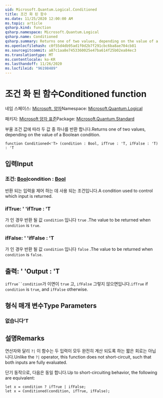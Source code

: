 ```yaml
---
uid: Microsoft.Quantum.Logical.Conditioned
title: 조건 화 된 함수
ms.date: 11/25/2020 12:00:00 AM
ms.topic: article
qsharp.kind: function
qsharp.namespace: Microsoft.Quantum.Logical
qsharp.name: Conditioned
qsharp.summary: Returns one of two values, depending on the value of a Boolean condition.
ms.openlocfilehash: c0f55d4db95ad1f0d2b7f291cbc6ba8ae704cb81
ms.sourcegitcommit: a87c1aa8e7453360025e47ba614f25b02ea84ec3
ms.translationtype: MT
ms.contentlocale: ko-KR
ms.lasthandoff: 11/26/2020
ms.locfileid: "96198489"
---
```

# <a name="conditioned-function"></a><span data-ttu-id="bbcb0-102">조건 화 된 함수</span><span class="sxs-lookup"><span data-stu-id="bbcb0-102">Conditioned function</span></span>

<span data-ttu-id="bbcb0-103">네임 스페이스: [Microsoft. 양자](xref:Microsoft.Quantum.Logical)</span><span class="sxs-lookup"><span data-stu-id="bbcb0-103">Namespace: [Microsoft.Quantum.Logical](xref:Microsoft.Quantum.Logical)</span></span>

<span data-ttu-id="bbcb0-104">패키지: [Microsoft 양자 표준](https://nuget.org/packages/Microsoft.Quantum.Standard)</span><span class="sxs-lookup"><span data-stu-id="bbcb0-104">Package: [Microsoft.Quantum.Standard](https://nuget.org/packages/Microsoft.Quantum.Standard)</span></span>


<span data-ttu-id="bbcb0-105">부울 조건 값에 따라 두 값 중 하나를 반환 합니다.</span><span class="sxs-lookup"><span data-stu-id="bbcb0-105">Returns one of two values, depending on the value of a Boolean condition.</span></span>

```qsharp
function Conditioned<'T> (condition : Bool, ifTrue : 'T, ifFalse : 'T) : 'T
```


## <a name="input"></a><span data-ttu-id="bbcb0-106">입력</span><span class="sxs-lookup"><span data-stu-id="bbcb0-106">Input</span></span>

### <a name="condition--bool"></a><span data-ttu-id="bbcb0-107">조건: [Bool](xref:microsoft.quantum.lang-ref.bool)</span><span class="sxs-lookup"><span data-stu-id="bbcb0-107">condition : [Bool](xref:microsoft.quantum.lang-ref.bool)</span></span>

<span data-ttu-id="bbcb0-108">반환 되는 입력을 제어 하는 데 사용 되는 조건입니다.</span><span class="sxs-lookup"><span data-stu-id="bbcb0-108">A condition used to control which input is returned.</span></span>


### <a name="iftrue--t"></a><span data-ttu-id="bbcb0-109">ifTrue: ' '</span><span class="sxs-lookup"><span data-stu-id="bbcb0-109">ifTrue : 'T</span></span>

<span data-ttu-id="bbcb0-110">가 인 경우 반환 될 값 `condition` 입니다 `true` .</span><span class="sxs-lookup"><span data-stu-id="bbcb0-110">The value to be returned when `condition` is `true`.</span></span>


### <a name="iffalse--t"></a><span data-ttu-id="bbcb0-111">ifFalse: ' '</span><span class="sxs-lookup"><span data-stu-id="bbcb0-111">ifFalse : 'T</span></span>

<span data-ttu-id="bbcb0-112">가 인 경우 반환 될 값 `condition` 입니다 `false` .</span><span class="sxs-lookup"><span data-stu-id="bbcb0-112">The value to be returned when `condition` is `false`.</span></span>



## <a name="output--t"></a><span data-ttu-id="bbcb0-113">출력: ' '</span><span class="sxs-lookup"><span data-stu-id="bbcb0-113">Output : 'T</span></span>

<span data-ttu-id="bbcb0-114">`ifTrue``condition`가 이면이 `true` 고, `ifFalse` 그렇지 않으면입니다.</span><span class="sxs-lookup"><span data-stu-id="bbcb0-114">`ifTrue` if `condition` is `true`, and `ifFalse` otherwise.</span></span>

## <a name="type-parameters"></a><span data-ttu-id="bbcb0-115">형식 매개 변수</span><span class="sxs-lookup"><span data-stu-id="bbcb0-115">Type Parameters</span></span>

### <a name="t"></a><span data-ttu-id="bbcb0-116">없습니다</span><span class="sxs-lookup"><span data-stu-id="bbcb0-116">'T</span></span>



## <a name="remarks"></a><span data-ttu-id="bbcb0-117">설명</span><span class="sxs-lookup"><span data-stu-id="bbcb0-117">Remarks</span></span>

<span data-ttu-id="bbcb0-118">연산자와 달리 `?|` 이 함수는 두 입력이 모두 완전히 계산 되도록 하는 짧은 회로는 아닙니다.</span><span class="sxs-lookup"><span data-stu-id="bbcb0-118">Unlike the `?|` operator, this function does not short-circuit, such that both inputs are fully evaluated.</span></span>

<span data-ttu-id="bbcb0-119">단기 동작으로, 다음은 동일 합니다.</span><span class="sxs-lookup"><span data-stu-id="bbcb0-119">Up to short-circuiting behavior, the following are equivalent:</span></span>

```Q#
let x = condition ? ifTrue | ifFalse;
let x = Conditioned(condition, ifTrue, ifFalse);
```